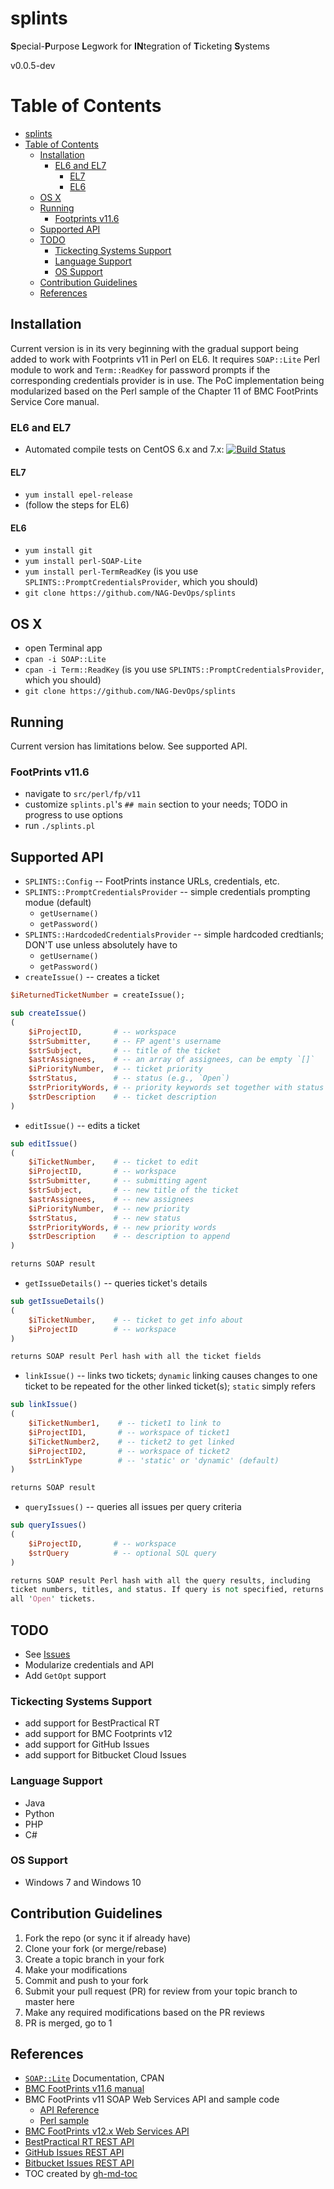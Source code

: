 # splints
**S**pecial-**P**urpose **L**egwork for **IN**tegration of **T**icketing **S**ystems

v0.0.5-dev

Table of Contents
=================

   * [splints](#splints)
   * [Table of Contents](#table-of-contents)
      * [Installation](#installation)
         * [EL6 and EL7](#el6-and-el7)
            * [EL7](#el7)
            * [EL6](#el6)
      * [OS X](#os-x)
      * [Running](#running)
         * [Footprints v11.6](#footprints-v116)
      * [Supported API](#supported-api)
      * [TODO](#todo)
         * [Tickecting Systems Support](#tickecting-systems-support)
         * [Language Support](#language-support)
         * [OS Support](#os-support)
      * [Contribution Guidelines](#contribution-guidelines)
      * [References](#references)

## Installation ##

Current version is in its very beginning with the gradual
support being added to work with Footprints v11 in Perl on EL6.
It requires `SOAP::Lite` Perl module to work and `Term::ReadKey`
for password prompts if the corresponding credentials provider is in use.
The PoC implementation being modularized based on the
Perl sample of the Chapter 11 of BMC FootPrints Service Core manual.

### EL6 and EL7 ###

- Automated compile tests on CentOS 6.x and 7.x:
  [![Build Status](https://travis-ci.org/NAG-DevOps/splints.svg?branch=master)](https://travis-ci.org/NAG-DevOps/splints)

#### EL7 ####

- `yum install epel-release`
- (follow the steps for EL6)

#### EL6 ####

- `yum install git`
- `yum install perl-SOAP-Lite`
- `yum install perl-TermReadKey` (is you use `SPLINTS::PromptCredentialsProvider`, which you should)
- `git clone https://github.com/NAG-DevOps/splints`

## OS X ##

- open Terminal app
- `cpan -i SOAP::Lite`
- `cpan -i Term::ReadKey` (is you use `SPLINTS::PromptCredentialsProvider`, which you should)
- `git clone https://github.com/NAG-DevOps/splints`

## Running ##

Current version has limitations below. See supported API.

### FootPrints v11.6 ###

- navigate to `src/perl/fp/v11`
- customize `splints.pl`'s `## main` section to your needs; TODO in progress to use options
- run `./splints.pl`

## Supported API ###

- `SPLINTS::Config` -- FootPrints instance URLs, credentials, etc.
- `SPLINTS::PromptCredentialsProvider` -- simple credentials prompting modue (default)
    - `getUsername()`
    - `getPassword()`
- `SPLINTS::HardcodedCredentialsProvider` -- simple hardcoded credtianls; DON'T use unless absolutely have to
    - `getUsername()`
    - `getPassword()`
- `createIssue()` -- creates a ticket
```perl
$iReturnedTicketNumber = createIssue();

sub createIssue()
(
    $iProjectID,       # -- workspace
    $strSubmitter,     # -- FP agent's username
    $strSubject,       # -- title of the ticket
    $astrAssignees,    # -- an array of assignees, can be empty `[]`
    $iPriorityNumber,  # -- ticket priority
    $strStatus,        # -- status (e.g., `Open`)
    $strPriorityWords, # -- priority keywords set together with status
    $strDescription    # -- ticket description
)
```
- `editIssue()` -- edits a ticket
```perl
sub editIssue()
(
    $iTicketNumber,    # -- ticket to edit
    $iProjectID,       # -- workspace
    $strSubmitter,     # -- submitting agent
    $strSubject,       # -- new title of the ticket
    $astrAssignees,    # -- new assignees
    $iPriorityNumber,  # -- new priority
    $strStatus,        # -- new status
    $strPriorityWords, # -- new priority words
    $strDescription    # -- description to append
)

returns SOAP result
```
- `getIssueDetails()` -- queries ticket's details
```perl
sub getIssueDetails()
(
    $iTicketNumber,    # -- ticket to get info about
    $iProjectID        # -- workspace
)

returns SOAP result Perl hash with all the ticket fields
```
- `linkIssue()` -- links two tickets; `dynamic` linking causes changes to one ticket
to be repeated for the other linked ticket(s); `static` simply refers
```perl
sub linkIssue()
(
    $iTicketNumber1,    # -- ticket1 to link to
    $iProjectID1,       # -- workspace of ticket1
    $iTicketNumber2,    # -- ticket2 to get linked
    $iProjectID2,       # -- workspace of ticket2
    $strLinkType        # -- 'static' or 'dynamic' (default)
)

returns SOAP result
```
- `queryIssues()` -- queries all issues per query criteria
```perl
sub queryIssues()
(
    $iProjectID,       # -- workspace
    $strQuery          # -- optional SQL query
)

returns SOAP result Perl hash with all the query results, including
ticket numbers, titles, and status. If query is not specified, returns
all 'Open' tickets.
```

## TODO ##

- See [Issues](https://github.com/NAG-DevOps/splints/issues)
- Modularize credentials and API
- Add `GetOpt` support

### Tickecting Systems Support ###

- add support for BestPractical RT
- add support for BMC Footprints v12
- add support for GitHub Issues
- add support for Bitbucket Cloud Issues

### Language Support ###

- Java
- Python
- PHP
- C#

### OS Support ###

- Windows 7 and Windows 10

## Contribution Guidelines ##

1. Fork the repo (or sync it if already have)
2. Clone your fork (or merge/rebase)
3. Create a topic branch in your fork
4. Make your modifications
5. Commit and push to your fork
6. Submit your pull request (PR) for review from your topic branch to master here
7. Make any required modifications based on the PR reviews
8. PR is merged, go to 1

## References ##

- [`SOAP::Lite`](http://search.cpan.org/perldoc?SOAP%3A%3ALite) Documentation, CPAN
- [BMC FootPrints v11.6 manual](https://docs.bmc.com/docs/display/public/FPSC0/Version+11.6+PDFs)
- BMC FootPrints v11 SOAP Web Services API and sample code
    - [API Reference](https://tracks.usask.ca/help/FootPrintsHelp/content/footprints_apimaintopic.htm)
    - [Perl sample](https://tracks.usask.ca/help/FootPrintsHelp/content/perl_sample.htm)
- [BMC FootPrints v12.x Web Services API](https://docs.bmc.com/docs/display/public/FPSC120/Configuring+Web+Services)
- [BestPractical RT REST API](https://rt-wiki.bestpractical.com/wiki/REST)
- [GitHub Issues REST API](https://developer.github.com/v3/issues/)
- [Bitbucket Issues REST API](https://confluence.atlassian.com/bitbucket/issues-resource-296095191.html)
- TOC created by [gh-md-toc](https://github.com/ekalinin/github-markdown-toc)
